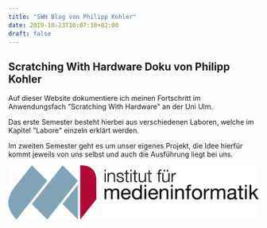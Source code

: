 ```yaml
---
title: "SWH Blog von Philipp Kohler"
date: 2019-10-23T16:07:10+02:00
draft: false
---
```


## Scratching With Hardware Doku von Philipp Kohler

Auf dieser Website dokumentiere ich meinen Fortschritt im Anwendungsfach "Scratching With Hardware" an der Uni Ulm.

Das erste Semester besteht hierbei aus verschiedenen Laboren, welche im Kapitel "Labore" einzeln erklärt werden.

Im zweiten Semester geht es um unser eigenes Projekt, die Idee hierfür kommt jeweils von uns selbst und auch die Ausführung liegt bei uns.

![Uni Ulm Medieninformatik](https://raw.githubusercontent.com/Snoup97/swh-pkohler/master/static/img/medieninfo.png "Uni Ulm Medieninformatik") 
